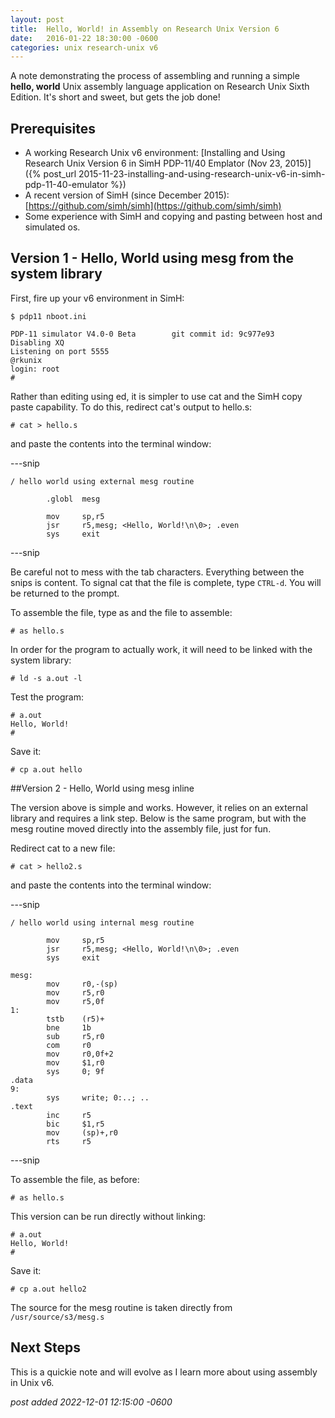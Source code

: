 ```yaml
---
layout:	post
title:	Hello, World! in Assembly on Research Unix Version 6
date:	2016-01-22 18:30:00 -0600
categories:	unix research-unix v6
---
```

A note demonstrating the process of assembling and running a simple **hello, world** Unix assembly language application on Research Unix Sixth Edition. It's short and sweet, but gets the job done!

<!--more-->

## Prerequisites

* A working Research Unix v6 environment: [Installing and Using Research Unix Version 6 in SimH PDP-11/40 Emplator (Nov 23, 2015)]({% post_url 2015-11-23-installing-and-using-research-unix-v6-in-simh-pdp-11-40-emulator %})
* A recent version of SimH (since December 2015): [https://github.com/simh/simh](https://github.com/simh/simh) 
* Some experience with SimH and copying and pasting between host and simulated os.

## Version 1 - Hello, World using mesg from the system library

First, fire up your v6 environment in SimH:

```
$ pdp11 nboot.ini

PDP-11 simulator V4.0-0 Beta        git commit id: 9c977e93
Disabling XQ
Listening on port 5555
@rkunix
login: root
#
```

Rather than editing using ed, it is simpler to use cat and the SimH copy paste capability. To do this, redirect cat's output to hello.s:

`# cat > hello.s`

and paste the contents into the terminal window:

---snip

```
/ hello world using external mesg routine

        .globl  mesg

        mov     sp,r5
        jsr     r5,mesg; <Hello, World!\n\0>; .even
        sys     exit
```

---snip


Be careful not to mess with the tab characters. Everything between the snips is content. To signal cat that the file is complete, type `CTRL-d`. You will be returned to the prompt.

To assemble the file, type as and the file to assemble:

`# as hello.s`

In order for the program to actually work, it will need to be linked with the system library:

`# ld -s a.out -l`

Test the program:

```
# a.out
Hello, World!
#
```

Save it:

`# cp a.out hello`

##Version 2 - Hello, World using mesg inline

The version above is simple and works. However, it relies on an external library and requires a link step. Below is the same program, but with the mesg routine moved directly into the assembly file, just for fun.

Redirect cat to a new file:

`# cat > hello2.s`

and paste the contents into the terminal window:

---snip

```
/ hello world using internal mesg routine

        mov     sp,r5
        jsr     r5,mesg; <Hello, World!\n\0>; .even
        sys     exit

mesg:
        mov     r0,-(sp)
        mov     r5,r0
        mov     r5,0f
1:
        tstb    (r5)+
        bne     1b
        sub     r5,r0
        com     r0
        mov     r0,0f+2
        mov     $1,r0
        sys     0; 9f
.data
9:
        sys     write; 0:..; ..
.text
        inc     r5
        bic     $1,r5
        mov     (sp)+,r0
        rts     r5
```

---snip

To assemble the file, as before:

`# as hello.s`

This version can be run directly without linking:

```
# a.out
Hello, World!
#
```

Save it:

`# cp a.out hello2`

The source for the mesg routine is taken directly from `/usr/source/s3/mesg.s`

## Next Steps

This is a quickie note and will evolve as I learn more about using assembly in Unix v6.

*post added 2022-12-01 12:15:00 -0600*
